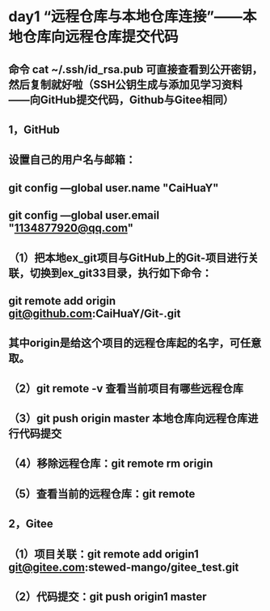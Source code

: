 # day1 “远程仓库与本地仓库连接”——本地仓库向远程仓库提交代码
## 命令 cat ~/.ssh/id_rsa.pub 可直接查看到公开密钥，然后复制就好啦（SSH公钥生成与添加见学习资料——向GitHub提交代码，Github与Gitee相同）
## 1，GitHub 
## 设置自己的用户名与邮箱：
## git config —global user.name "CaiHuaY"
## git config —global user.email "1134877920@qq.com"                            
## （1）把本地ex_git项目与GitHub上的Git-项目进行关联，切换到ex_git33目录，执行如下命令：
## git remote add origin git@github.com:CaiHuaY/Git-.git
## 其中origin是给这个项目的远程仓库起的名字，可任意取。
## （2）git remote -v 查看当前项目有哪些远程仓库
## （3）git push origin master 本地仓库向远程仓库进行代码提交
## （4）移除远程仓库：git remote rm origin
## （5）查看当前的远程仓库：git remote
## 2，Gitee
## （1）项目关联：git remote add origin1 git@gitee.com:stewed-mango/gitee_test.git
## （2）代码提交：git push origin1 master
